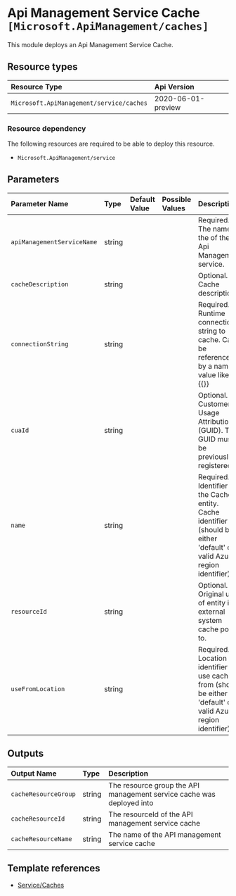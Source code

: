 # Api Management Service Cache   `[Microsoft.ApiManagement/caches]`

This module deploys an Api Management Service Cache.

## Resource types

| Resource Type | Api Version |
| :-- | :-- |
| `Microsoft.ApiManagement/service/caches` | 2020-06-01-preview |

### Resource dependency

The following resources are required to be able to deploy this resource.

- `Microsoft.ApiManagement/service`

## Parameters

| Parameter Name | Type | Default Value | Possible Values | Description |
| :-- | :-- | :-- | :-- | :-- |
| `apiManagementServiceName` | string |  |  | Required. The name of the of the Api Management service. |
| `cacheDescription` | string |  |  | Optional. Cache description |
| `connectionString` | string |  |  | Required. Runtime connection string to cache. Can be referenced by a named value like so, {{<named-value>}} |
| `cuaId` | string |  |  | Optional. Customer Usage Attribution id (GUID). This GUID must be previously registered |
| `name` | string |  |  | Required. Identifier of the Cache entity. Cache identifier (should be either 'default' or valid Azure region identifier). |
| `resourceId` | string |  |  | Optional. Original uri of entity in external system cache points to. |
| `useFromLocation` | string |  |  | Required. Location identifier to use cache from (should be either 'default' or valid Azure region identifier) |

## Outputs

| Output Name | Type | Description |
| :-- | :-- | :-- |
| `cacheResourceGroup` | string | The resource group the API management service cache was deployed into |
| `cacheResourceId` | string | The resourceId of the API management service cache |
| `cacheResourceName` | string | The name of the API management service cache |

## Template references

- [Service/Caches](https://docs.microsoft.com/en-us/azure/templates/Microsoft.ApiManagement/2020-06-01-preview/service/caches)
